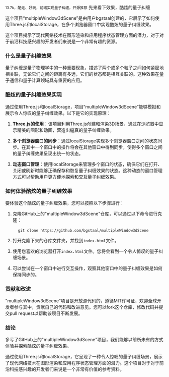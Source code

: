 
<small>13.7k，酷炫、好玩，前端实现量子纠缠，开源推荐</small>
先来看下效果，酷炫的量子纠缠


这个项目“multipleWindow3dScene”是由用户bgstaal创建的，它展示了如何使用Three.js和localStorage，在多个浏览器窗口中实现酷炫的量子纠缠效果。

这个项目揭示了现代网络技术在图形渲染和应用程序状态管理方面的潜力，对于对于前沿科技感兴趣的开发者们来说是一个非常有趣的资源。

### 什么是量子纠缠效果

量子纠缠是量子物理学中的一种重要现象，描述了两个或多个粒子之间如何紧密地相关联，无论它们之间的距离有多远，它们的状态都是相互关联的。这种效果在量子通信和量子计算领域具有重要的应用。

### 酷炫的量子纠缠效果实现

通过使用Three.js和localStorage，项目“multipleWindow3dScene”能够模拟和展示令人惊叹的量子纠缠效果。以下是它的实现原理：

1. **Three.js的使用**：该项目利用Three.js创建和渲染3D场景，通过在浏览器中显示精美的图形和动画，营造出逼真的量子纠缠效果。

2. **多个浏览器窗口的同步**：通过localStorage实现多个浏览器窗口之间的状态同步。在其中一个窗口中的操作将会在其他窗口中得到同步，使得多个窗口之间的量子纠缠效果呈现出统一的状态。

3. **动态窗口管理**：使用localStorage来管理多个窗口的状态，确保它们在打开、关闭或刷新时能够正确保存和恢复量子纠缠效果的状态。这种动态的窗口管理方式可以帮助用户更方便地探索和交互量子纠缠效果。

### 如何体验酷炫的量子纠缠效果

要体验这个酷炫的量子纠缠效果，您可以按照以下步骤进行：

1. 克隆GitHub上的"multipleWindow3dScene"仓库，可以通过以下命令进行克隆：

   ```
   git clone https://github.com/bgstaal/multipleWindow3dScene
   ```

2. 打开克隆下来的仓库文件夹，并找到`index.html`文件。

3. 使用您喜欢的浏览器打开`index.html`文件。您将会看到一个令人惊叹的量子纠缠场景。

4. 可以尝试在一个窗口中进行交互操作，观察其他窗口中的量子纠缠效果是如何保持同步的。

### 贡献和改进

"multipleWindow3dScene"项目是开放源代码的，遵循MIT许可证，欢迎全球开发者参与其中，贡献自己的代码和改进意见。您可以fork这个仓库，修改代码并提交pull request以帮助该项目不断发展。

### 结论

多亏了GitHub上的"multipleWindow3dScene"项目，我们能够以前所未有的方式体验并探索酷炫的量子纠缠效果。

通过使用Three.js和localStorage，它呈现了一种令人惊叹的量子纠缠场景，展示了现代网络技术在图形渲染和应用程序状态管理方面的潜力。这个项目对于对于前沿科技感兴趣的开发者们来说是一个非常有价值的参考资料。